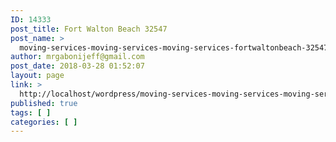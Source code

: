 ```yaml
---
ID: 14333
post_title: Fort Walton Beach 32547
post_name: >
  moving-services-moving-services-moving-services-fortwaltonbeach-32547
author: mrgabonijeff@gmail.com
post_date: 2018-03-28 01:52:07
layout: page
link: >
  http://localhost/wordpress/moving-services-moving-services-moving-services-fortwaltonbeach-32547/
published: true
tags: [ ]
categories: [ ]
---
```

